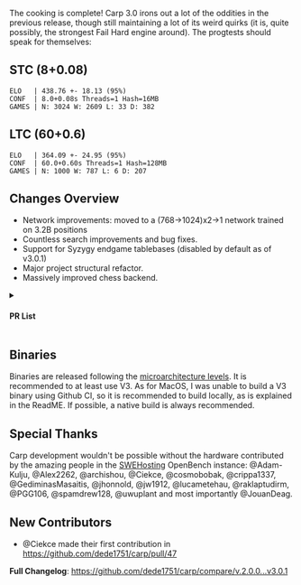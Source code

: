 
The cooking is complete!
Carp 3.0 irons out a lot of the oddities in the previous release, though still maintaining a lot of
its weird quirks (it is, quite possibly, the strongest Fail Hard engine around). The progtests should
speak for themselves:

## STC (8+0.08)

```
ELO   | 438.76 +- 18.13 (95%)
CONF  | 8.0+0.08s Threads=1 Hash=16MB
GAMES | N: 3024 W: 2609 L: 33 D: 382
```

## LTC (60+0.6)

```
ELO   | 364.09 +- 24.95 (95%)
CONF  | 60.0+0.60s Threads=1 Hash=128MB
GAMES | N: 1000 W: 787 L: 6 D: 207
```

## Changes Overview

* Network improvements: moved to a (768->1024)x2->1 network trained on 3.2B positions
* Countless search improvements and bug fixes.
* Support for Syzygy endgame tablebases (disabled by default as of v3.0.1)
* Major project structural refactor.
* Massively improved chess backend.
<details>
<summary>

#### PR List

</summary>

* Carp0013 by @dede1751 in https://github.com/dede1751/carp/pull/9
* Compact moves by @dede1751 in https://github.com/dede1751/carp/pull/10
* Use 32b eval internally by @dede1751 in https://github.com/dede1751/carp/pull/11
* Nodetm by @dede1751 in https://github.com/dede1751/carp/pull/12
* Use more of the time increment by @dede1751 in https://github.com/dede1751/carp/pull/13
* TT null move by @dede1751 in https://github.com/dede1751/carp/pull/14
* TT static eval by @dede1751 in https://github.com/dede1751/carp/pull/15
* Update best_move on Fail High by @dede1751 in https://github.com/dede1751/carp/pull/16
* Proper handling of possible mates in QS by @dede1751 in https://github.com/dede1751/carp/pull/17
* Remove Delta Pruning in QS by @dede1751 in https://github.com/dede1751/carp/pull/18
* Refactor carp::chess crate by @dede1751 in https://github.com/dede1751/carp/pull/19
* Better threat generation for legal movegen by @dede1751 in https://github.com/dede1751/carp/pull/20
* Fix SEE rejecting equal exchanges. by @dede1751 in https://github.com/dede1751/carp/pull/22
* QS TT move by @dede1751 in https://github.com/dede1751/carp/pull/23
* Material Scale by @dede1751 in https://github.com/dede1751/carp/pull/24
* Singular Extensions by @dede1751 in https://github.com/dede1751/carp/pull/25
* Refactor search by @dede1751 in https://github.com/dede1751/carp/pull/26
* PGO by @dede1751 in https://github.com/dede1751/carp/pull/27
* SEE pruning by @dede1751 in https://github.com/dede1751/carp/pull/28
* Fix conthist by @dede1751 in https://github.com/dede1751/carp/pull/29
* Fix hist score by @dede1751 in https://github.com/dede1751/carp/pull/30
* Implement a MovePicker for staged sorting by @dede1751 in https://github.com/dede1751/carp/pull/31
* Fix MovePick scores by @dede1751 in https://github.com/dede1751/carp/pull/32
* Thread refactor by @dede1751 in https://github.com/dede1751/carp/pull/42
* Keep histories between moves by @dede1751 in https://github.com/dede1751/carp/pull/43
* Shift killers back between moves by @dede1751 in https://github.com/dede1751/carp/pull/44
* PV Table by @dede1751 in https://github.com/dede1751/carp/pull/45
* TT Replacement bug fix + policy change by @dede1751 in https://github.com/dede1751/carp/pull/46
* always set global stop flag after main thread stops by @Ciekce in https://github.com/dede1751/carp/pull/47
* Fix repetition detection by @dede1751 in https://github.com/dede1751/carp/pull/48
* Use a smaller max value for standard histories by @dede1751 in https://github.com/dede1751/carp/pull/49
* Refactor codebase with workspaces by @dede1751 in https://github.com/dede1751/carp/pull/50
* QS Draws by @dede1751 in https://github.com/dede1751/carp/pull/51
* Release CI by @dede1751 in https://github.com/dede1751/carp/pull/52
* Build file by @dede1751 in https://github.com/dede1751/carp/pull/53
* Use 8 BBs in Board by @dede1751 in https://github.com/dede1751/carp/pull/54
* Stop saving temporary static eval entries by @dede1751 in https://github.com/dede1751/carp/pull/55
* Syzygy by @dede1751 in https://github.com/dede1751/carp/pull/56
* Refactor Movegen by @dede1751 in https://github.com/dede1751/carp/pull/57
* QS promos by @dede1751 in https://github.com/dede1751/carp/pull/58
* Caphist by @dede1751 in https://github.com/dede1751/carp/pull/59
* Sane Replacement by @dede1751 in https://github.com/dede1751/carp/pull/61
* Remove killers by @dede1751 in https://github.com/dede1751/carp/pull/62
* Fix evals by @dede1751 in https://github.com/dede1751/carp/pull/63
* Carp0019 by @dede1751 in https://github.com/dede1751/carp/pull/64

</details>

## Binaries

Binaries are released following the [microarchitecture levels](https://en.wikipedia.org/wiki/X86-64#Microarchitecture_levels). It is recommended to at least use V3. As for MacOS, I was unable to build a V3 binary using Github CI, so it is recommended to build locally, as is explained in the ReadME. If possible, a native build is always recommended.

## Special Thanks

Carp development wouldn't be possible without the hardware contributed by the amazing people in the
[SWEHosting](https://chess.swehosting.se/index/) OpenBench instance: @Adam-Kulju, @Alex2262, @archishou, @Ciekce, @cosmobobak, @crippa1337, @GediminasMasaitis, @jhonnold, @jw1912, @lucametehau, @raklaptudirm, @PGG106, @spamdrew128, @uwuplant and most importantly @JouanDeag.

## New Contributors
* @Ciekce made their first contribution in https://github.com/dede1751/carp/pull/47

**Full Changelog**: https://github.com/dede1751/carp/compare/v.2.0.0...v3.0.1